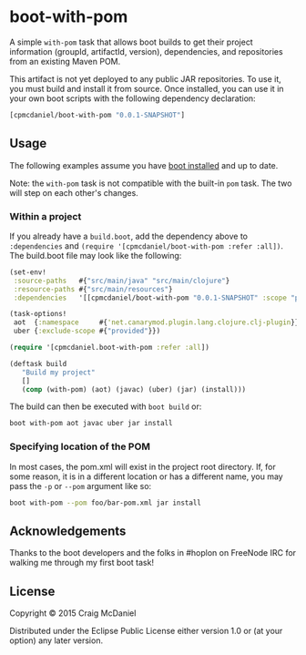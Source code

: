 # boot-with-pom

A simple `with-pom` task that allows boot builds to get their project information
(groupId, artifactId, version), dependencies, and repositories from an existing
Maven POM.

This artifact is not yet deployed to any public JAR repositories. To use it, you
must build and install it from source. Once installed, you can use it in your own
boot scripts with the following dependency declaration:

[](dependency)
```clojure
[cpmcdaniel/boot-with-pom "0.0.1-SNAPSHOT"]
```
[](/dependency)

## Usage

The following examples assume you have [boot installed][installboot] and up to
date.

Note: the `with-pom` task is not compatible with the built-in `pom` task. The
two will step on each other's changes.

### Within a project

If you already have a `build.boot`, add the dependency above to `:dependencies`
and `(require '[cpmcdaniel/boot-with-pom :refer :all])`. The build.boot file
may look like the following:

```clojure
(set-env!
 :source-paths   #{"src/main/java" "src/main/clojure"}
 :resource-paths #{"src/main/resources"}
 :dependencies   '[[cpmcdaniel/boot-with-pom "0.0.1-SNAPSHOT" :scope "provided"]])

(task-options!
 aot  {:namespace     #{'net.canarymod.plugin.lang.clojure.clj-plugin}}
 uber {:exclude-scope #{"provided"}})

(require '[cpmcdaniel.boot-with-pom :refer :all])

(deftask build
   "Build my project"
   []
   (comp (with-pom) (aot) (javac) (uber) (jar) (install)))
```

The build can then be executed with `boot build` or:

```bash
boot with-pom aot javac uber jar install
```

### Specifying location of the POM

In most cases, the pom.xml will exist in the project root directory. If, for some
reason, it is in a different location or has a different name, you may pass the
`-p` or `--pom` argument like so:

```bash
boot with-pom --pom foo/bar-pom.xml jar install
```

## Acknowledgements

Thanks to the boot developers and the folks in #hoplon on FreeNode IRC for walking me through my first boot task!

## License

Copyright © 2015 Craig McDaniel

Distributed under the Eclipse Public License either version 1.0 or (at
your option) any later version.


[installboot]: https://github.com/boot-clj/boot#install
